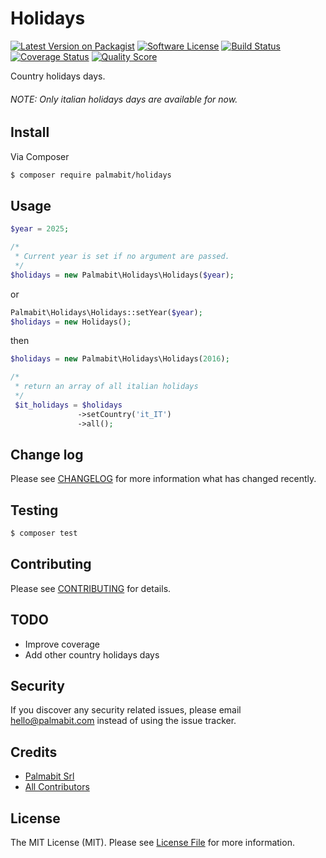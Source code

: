 # Holidays

[![Latest Version on Packagist][ico-version]][link-packagist]
[![Software License][ico-license]](LICENSE.md)
[![Build Status][ico-travis]][link-travis]
[![Coverage Status][ico-scrutinizer]][link-scrutinizer]
[![Quality Score][ico-code-quality]][link-code-quality]


Country holidays days.
###### NOTE: Only italian holidays days are available for now.

## Install

Via Composer

``` bash
$ composer require palmabit/holidays
```

## Usage

``` php
$year = 2025;

/*
 * Current year is set if no argument are passed.
 */
$holidays = new Palmabit\Holidays\Holidays($year);
```

or

``` php
Palmabit\Holidays\Holidays::setYear($year);
$holidays = new Holidays();
```

then

``` php
$holidays = new Palmabit\Holidays\Holidays(2016);

/*
 * return an array of all italian holidays
 */
 $it_holidays = $holidays
               ->setCountry('it_IT')
               ->all();

```



## Change log

Please see [CHANGELOG](CHANGELOG.md) for more information what has changed recently.

## Testing

``` bash
$ composer test
```

## Contributing

Please see [CONTRIBUTING](CONTRIBUTING.md) for details.

## TODO
* Improve coverage
* Add other country holidays days

## Security

If you discover any security related issues, please email hello@palmabit.com instead of using the issue tracker.

## Credits

- [Palmabit Srl][link-author]
- [All Contributors][link-contributors]

## License

The MIT License (MIT). Please see [License File](LICENSE.md) for more information.

[ico-version]: https://img.shields.io/packagist/v/palmabit/holidays.svg?style=flat-square
[ico-license]: https://img.shields.io/badge/license-MIT-brightgreen.svg?style=flat-square
[ico-travis]: https://img.shields.io/travis/Palmabit-IT/holidays/master.svg?style=flat-square
[ico-scrutinizer]: https://img.shields.io/scrutinizer/coverage/g/Palmabit-IT/holidays.svg?style=flat-square
[ico-code-quality]: https://img.shields.io/scrutinizer/g/Palmabit-IT/holidays.svg?style=flat-square
[ico-downloads]: https://img.shields.io/packagist/dt/Palmabit-IT/holidays.svg?style=flat-square

[link-packagist]: https://packagist.org/packages/palmabit/holidays
[link-travis]: https://travis-ci.org/Palmabit-IT/holidays
[link-scrutinizer]: https://scrutinizer-ci.com/g/Palmabit-IT/holidays/code-structure
[link-code-quality]: https://scrutinizer-ci.com/g/Palmabit-IT/holidays
[link-author]: https://github.com/Palmabit-IT
[link-contributors]: ../../contributors
